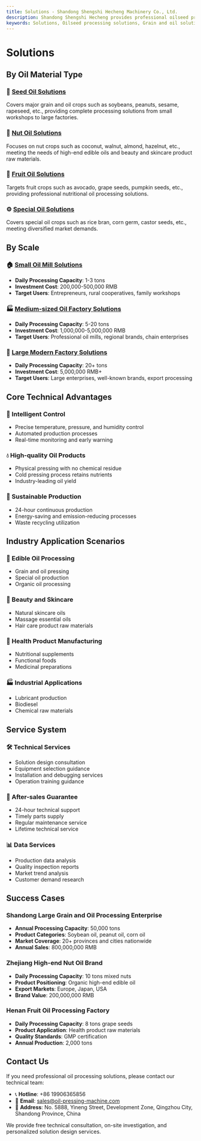 ```yaml
---
title: Solutions - Shandong Shengshi Hecheng Machinery Co., Ltd.
description: Shandong Shengshi Hecheng provides professional oilseed processing solutions, classified by oilseed type including grain and oil, nuts, fruits, special oils, providing intelligent control, high-quality oil products, sustainable production.
keywords: Solutions, Oilseed processing solutions, Grain and oil solutions, Nut solutions, Fruit solutions, Special oil solutions, Intelligent control, High-quality oil products, Sustainable production, Edible oil processing, Beauty and skincare, Health product manufacturing, Industrial applications, Shandong Shengshi Hecheng solutions
---
```


# Solutions

## By Oil Material Type

### 🌾 [Seed Oil Solutions](./seed-oils)
Covers major grain and oil crops such as soybeans, peanuts, sesame, rapeseed, etc., providing complete processing solutions from small workshops to large factories.

### 🥜 [Nut Oil Solutions](./nuts)
Focuses on nut crops such as coconut, walnut, almond, hazelnut, etc., meeting the needs of high-end edible oils and beauty and skincare product raw materials.

### 🥑 [Fruit Oil Solutions](./fruits)
Targets fruit crops such as avocado, grape seeds, pumpkin seeds, etc., providing professional nutritional oil processing solutions.

### ⚙️ [Special Oil Solutions](./special-oils)
Covers special oil crops such as rice bran, corn germ, castor seeds, etc., meeting diversified market demands.

## By Scale

### 🏠 [Small Oil Mill Solutions](./small-workshop)
- **Daily Processing Capacity**: 1-3 tons
- **Investment Cost**: 200,000-500,000 RMB
- **Target Users**: Entrepreneurs, rural cooperatives, family workshops

### 🏭 [Medium-sized Oil Factory Solutions](./medium-factory)
- **Daily Processing Capacity**: 5-20 tons
- **Investment Cost**: 1,000,000-5,000,000 RMB
- **Target Users**: Professional oil mills, regional brands, chain enterprises

### 🏢 [Large Modern Factory Solutions](./large-industrial)
- **Daily Processing Capacity**: 20+ tons
- **Investment Cost**: 5,000,000 RMB+
- **Target Users**: Large enterprises, well-known brands, export processing

## Core Technical Advantages

### 🎯 Intelligent Control
- Precise temperature, pressure, and humidity control
- Automated production processes
- Real-time monitoring and early warning

### 💧 High-quality Oil Products
- Physical pressing with no chemical residue
- Cold pressing process retains nutrients
- Industry-leading oil yield

### 🔄 Sustainable Production
- 24-hour continuous production
- Energy-saving and emission-reducing processes
- Waste recycling utilization

## Industry Application Scenarios

### 🍳 Edible Oil Processing
- Grain and oil pressing
- Special oil production
- Organic oil processing

### 💄 Beauty and Skincare
- Natural skincare oils
- Massage essential oils
- Hair care product raw materials

### 💊 Health Product Manufacturing
- Nutritional supplements
- Functional foods
- Medicinal preparations

### 🏭 Industrial Applications
- Lubricant production
- Biodiesel
- Chemical raw materials

## Service System

### 🛠️ Technical Services
- Solution design consultation
- Equipment selection guidance
- Installation and debugging services
- Operation training guidance

### 🔧 After-sales Guarantee
- 24-hour technical support
- Timely parts supply
- Regular maintenance service
- Lifetime technical service

### 📊 Data Services
- Production data analysis
- Quality inspection reports
- Market trend analysis
- Customer demand research

## Success Cases

### Shandong Large Grain and Oil Processing Enterprise
- **Annual Processing Capacity**: 50,000 tons
- **Product Categories**: Soybean oil, peanut oil, corn oil
- **Market Coverage**: 20+ provinces and cities nationwide
- **Annual Sales**: 800,000,000 RMB

### Zhejiang High-end Nut Oil Brand
- **Daily Processing Capacity**: 10 tons mixed nuts
- **Product Positioning**: Organic high-end edible oil
- **Export Markets**: Europe, Japan, USA
- **Brand Value**: 200,000,000 RMB

### Henan Fruit Oil Processing Factory
- **Daily Processing Capacity**: 8 tons grape seeds
- **Product Application**: Health product raw materials
- **Quality Standards**: GMP certification
- **Annual Production**: 2,000 tons

## Contact Us

If you need professional oil processing solutions, please contact our technical team:

- 📞 **Hotline**: +86 19906365856
- 📧 **Email**: sales@oil-pressing-machine.com
- 📍 **Address**: No. 5888, Yineng Street, Development Zone, Qingzhou City, Shandong Province, China

We provide free technical consultation, on-site investigation, and personalized solution design services.
